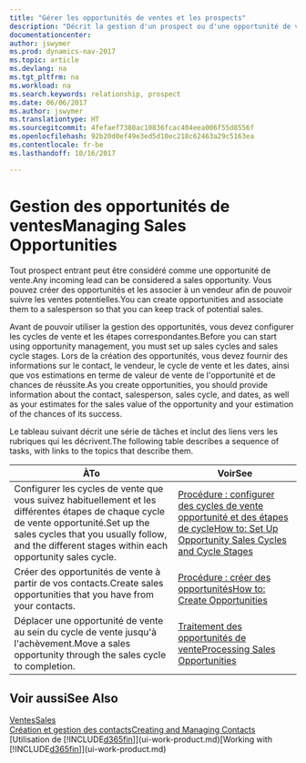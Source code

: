 ```yaml
---
title: "Gérer les opportunités de ventes et les prospects"
description: "Décrit la gestion d'un prospect ou d'une opportunité de ventes entrant dans Dynamics NAV, et l'association de l'opportunité à un vendeur pour effectuer le suivi des ventes potentielles."
documentationcenter: 
author: jswymer
ms.prod: dynamics-nav-2017
ms.topic: article
ms.devlang: na
ms.tgt_pltfrm: na
ms.workload: na
ms.search.keywords: relationship, prospect
ms.date: 06/06/2017
ms.author: jswymer
ms.translationtype: HT
ms.sourcegitcommit: 4fefaef7380ac10836fcac404eea006f55d8556f
ms.openlocfilehash: 92b20d0ef49e3ed5d10ec218c62463a29c5163ea
ms.contentlocale: fr-be
ms.lasthandoff: 10/16/2017

---
```

# <a name="managing-sales-opportunities"></a><span data-ttu-id="c30f0-103">Gestion des opportunités de ventes</span><span class="sxs-lookup"><span data-stu-id="c30f0-103">Managing Sales Opportunities</span></span>
<span data-ttu-id="c30f0-104">Tout prospect entrant peut être considéré comme une opportunité de vente.</span><span class="sxs-lookup"><span data-stu-id="c30f0-104">Any incoming lead can be considered a sales opportunity.</span></span> <span data-ttu-id="c30f0-105">Vous pouvez créer des opportunités et les associer à un vendeur afin de pouvoir suivre les ventes potentielles.</span><span class="sxs-lookup"><span data-stu-id="c30f0-105">You can create opportunities and associate them to a salesperson so that you can keep track of potential sales.</span></span>

<span data-ttu-id="c30f0-106">Avant de pouvoir utiliser la gestion des opportunités, vous devez configurer les cycles de vente et les étapes correspondantes.</span><span class="sxs-lookup"><span data-stu-id="c30f0-106">Before you can start using opportunity management, you must set up sales cycles and sales cycle stages.</span></span> <span data-ttu-id="c30f0-107">Lors de la création des opportunités, vous devez fournir des informations sur le contact, le vendeur, le cycle de vente et les dates, ainsi que vos estimations en terme de valeur de vente de l'opportunité et de chances de réussite.</span><span class="sxs-lookup"><span data-stu-id="c30f0-107">As you create opportunities, you should provide information about the contact, salesperson, sales cycle, and dates, as well as your estimates for the sales value of the opportunity and your estimation of the chances of its success.</span></span>

<span data-ttu-id="c30f0-108">Le tableau suivant décrit une série de tâches et inclut des liens vers les rubriques qui les décrivent.</span><span class="sxs-lookup"><span data-stu-id="c30f0-108">The following table describes a sequence of tasks, with links to the topics that describe them.</span></span> 

| <span data-ttu-id="c30f0-109">À</span><span class="sxs-lookup"><span data-stu-id="c30f0-109">To</span></span> | <span data-ttu-id="c30f0-110">Voir</span><span class="sxs-lookup"><span data-stu-id="c30f0-110">See</span></span> |
| --- | --- |
| <span data-ttu-id="c30f0-111">Configurer les cycles de vente que vous suivez habituellement et les différentes étapes de chaque cycle de vente opportunité.</span><span class="sxs-lookup"><span data-stu-id="c30f0-111">Set up the sales cycles that you usually follow, and the different stages within each opportunity sales cycle.</span></span> |[<span data-ttu-id="c30f0-112">Procédure : configurer des cycles de vente opportunité et des étapes de cycle</span><span class="sxs-lookup"><span data-stu-id="c30f0-112">How to: Set Up Opportunity Sales Cycles and Cycle Stages</span></span>](marketing-how-setup-opportunity-sales-cycles-stages.md) |
| <span data-ttu-id="c30f0-113">Créer des opportunités de vente à partir de vos contacts.</span><span class="sxs-lookup"><span data-stu-id="c30f0-113">Create sales opportunities that you have from your contacts.</span></span> |[<span data-ttu-id="c30f0-114">Procédure : créer des opportunités</span><span class="sxs-lookup"><span data-stu-id="c30f0-114">How to: Create Opportunities</span></span>](marketing-how-create-opportunities.md) |
| <span data-ttu-id="c30f0-115">Déplacer une opportunité de vente au sein du cycle de vente jusqu'à l'achèvement.</span><span class="sxs-lookup"><span data-stu-id="c30f0-115">Move a sales opportunity through the sales cycle to completion.</span></span> |[<span data-ttu-id="c30f0-116">Traitement des opportunités de vente</span><span class="sxs-lookup"><span data-stu-id="c30f0-116">Processing Sales Opportunities</span></span>](marketing-processing-sales-opportunities.md) |

## <a name="see-also"></a><span data-ttu-id="c30f0-117">Voir aussi</span><span class="sxs-lookup"><span data-stu-id="c30f0-117">See Also</span></span>
[<span data-ttu-id="c30f0-118">Ventes</span><span class="sxs-lookup"><span data-stu-id="c30f0-118">Sales</span></span>](sales-manage-sales.md)  
[<span data-ttu-id="c30f0-119">Création et gestion des contacts</span><span class="sxs-lookup"><span data-stu-id="c30f0-119">Creating and Managing Contacts</span></span>](marketing-contacts.md)  
<span data-ttu-id="c30f0-120">[Utilisation de [!INCLUDE[d365fin](includes/d365fin_md.md)]](ui-work-product.md)</span><span class="sxs-lookup"><span data-stu-id="c30f0-120">[Working with [!INCLUDE[d365fin](includes/d365fin_md.md)]](ui-work-product.md)</span></span>

